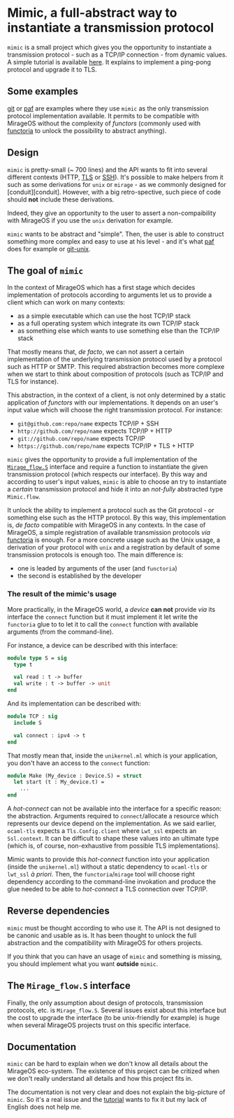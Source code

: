 # Mimic, a full-abstract way to instantiate a transmission protocol

`mimic` is a small project which gives you the opportunity to instantiate a
transmission protocol - such as a TCP/IP connection - from dynamic values. A
simple tutorial is available [here][tutorial]. It explains to implement a
ping-pong protocol and upgrade it to TLS.

## Some examples

[git][git] or [paf][paf] are examples where they use `mimic` as the only
transmission protocol implementation available. It permits to be compatible
with MirageOS without the complexity of _functors_ (commonly used with
[functoria][functoria] to unlock the possibility to abstract anything).

## Design

`mimic` is pretty-small (~ 700 lines) and the API wants to fit into several
different contexts (HTTP, [TLS][tls] or [SSH][ssh]). It's possible to make
helpers from it such as some derivations for `unix` or `mirage` - as we
commonly designed for [conduit][conduit]. However, with a big retro-spective,
such piece of code should **not** include these derivations.

Indeed, they give an opportunity to the user to assert a non-compaibility with
MirageOS if you use the `unix` derivation for example.

`mimic` wants to be abstract and "simple". Then, the user is able to construct
something more complex and easy to use at his level - and it's what [paf][paf]
does for example or [git-unix][git-unix].

## The goal of `mimic`

In the context of MirageOS which has a first stage which decides
implementation of protocols according to arguments let us to provide a client
which can work on many contexts:
- as a simple executable which can use the host TCP/IP stack
- as a full operating system which integrate its own TCP/IP stack
- as something else which wants to use something else than the TCP/IP stack

That mostly means that, _de facto_, we can not assert a certain implementation
of the underlying transmission protocol used by a protocol such as HTTP or
SMTP. This required abstraction becomes more complexe when we start to think
about composition of protocols (such as TCP/IP and TLS for instance).

This abstraction, in the context of a client, is not only determined by a
static application of _functors_ with our implementations. It depends on an
user's input value which will choose the right transmission protocol. For
instance:
- `git@github.com:repo/name` expects TCP/IP + SSH
- `http://github.com/repo/name` expects TCP/IP + HTTP
- `git://github.com/repo/name` expects TCP/IP
- `https://github.com/repo/name` expects TCP/IP + TLS + HTTP

`mimic` gives the opportunity to provide a full implementation of the
[`Mirage_flow.S`][mirage-flow] interface and require a function to instantiate
the given transmission protocol (which respects our interface). By this way and
according to user's input values, `mimic` is able to choose an try to
instantiate a _certain_ transmission protocol and hide it into an _not-fully_
abstracted type `Mimic.flow`.

It unlock the ability to implement a protocol such as the Git protocol - or
something else such as the HTTP protocol. By this way, this implementation is,
_de facto_ compatible with MirageOS in any contexts. In the case of MirageOS,
a simple registration of available transmission protocols _via_
[functoria][functoria] is enough. For a more concrete usage such as the Unix
usage, a derivation of your protocol with `unix` and a registration by 
default of some transmission protocols is enough too. The main difference is:
- one is leaded by arguments of the user (and `functoria`)
- the second is established by the developer

### The result of the mimic's usage

More practically, in the MirageOS world, a _device_ **can not** provide _via_
its interface the `connect` function but it must implement it let write the
`functoria` glue to to let it to call the `connect` function with available
arguments (from the command-line).

For instance, a device can be described with this interface:
```ocaml
module type S = sig
  type t

  val read : t -> buffer
  val write : t -> buffer -> unit
end
```

And its implementation can be described with:
```ocaml
module TCP : sig
  include S

  val connect : ipv4 -> t
end
```

That mostly mean that, inside the `unikernel.ml` which is your application, you
don't have an access to the `connect` function:
```ocaml
module Make (My_device : Device.S) = struct
  let start (t : My_device.t) =
    ...
end
```

A _hot-connect_ can not be available into the interface for a specific reason:
the abstraction. Arguments required to `connect`/allocate a resource which
represents our device depend on the implementation. As we said earlier,
`ocaml-tls` expects a `Tls.Config.client` where `Lwt_ssl` expects an
`Ssl.context`. It can be difficult to shape these values into an ultimate type
(which is, of course, non-exhaustive from possible TLS implementations).

Mimic wants to provide this _hot-connect_ function into your application
(inside the `unikernel.ml`) without a static dependency to `ocaml-tls` or
`lwt_ssl` _à priori_. Then, the `functoria`/`mirage` tool will choose right
dependency according to the command-line invokation and produce the glue needed
to be able to _hot-connect_ a TLS connection over TCP/IP.

## Reverse dependencies

`mimic` must be thought according to who use it. The API is not designed to be
canonic and usable as is. It has been thought to unlock the full abstraction
and the compatibility with MirageOS for others projects.

If you think that you can have an usage of `mimic` and something is missing,
you should implement what you want **outside** `mimic`.

## The `Mirage_flow.S` interface

Finally, the only assumption about design of protocols, transmission protocols,
etc. is `Mirage_flow.S`. Several issues exist about this interface but the cost
to upgrade the interface (to be unix-friendly for example) is huge when
several MirageOS projects trust on this specific interface.

## Documentation

`mimic` can be hard to explain when we don't know all details about the
MirageOS eco-system. The existence of this project can be critized when we
don't really understand all details and how this project fits in.

The documentation is not very clear and does not explain the big-picture of
`mimic`. So it's a real issue and the [tutorial][tutorial] wants to fix it but
my lack of English does not help me.

[tutorial]: https://dinosaure.github.io/mimic/
[git]: https://github.com/mirage/ocaml-git
[paf]: https://github.com/mirage/paf-le-chien
[functoria]: https://github.com/mirage/mirage
[tls]: https://github.com/mirleft/ocaml-tls
[ssh]: https://github.com/mirage/awa-ssh
[git-unix]: https://github.com/mirage/ocaml-git
[mirage-flow]: https://github.com/mirage/mirage-flow
